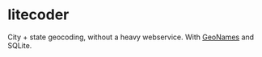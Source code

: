 
# litecoder

City + state geocoding, without a heavy webservice. With [GeoNames](http://www.geonames.org/) and SQLite.
